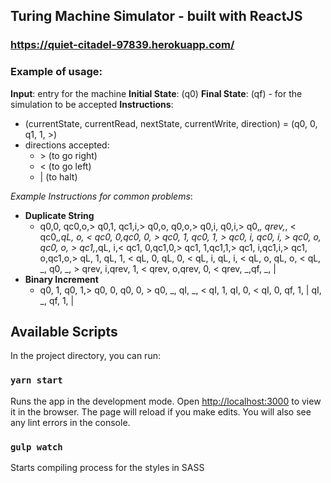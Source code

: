 ## Turing Machine Simulator - built with ReactJS

### https://quiet-citadel-97839.herokuapp.com/

### Example of usage:
**Input**: entry for the machine
**Initial State**: (q0)
**Final State**: (qf) - for the simulation to be accepted
**Instructions**: 
- (currentState, currentRead, nextState, currentWrite, direction) = (q0, 0, q1, 1, >)
- directions accepted:
  - \> (to go right)
  - < (to go left)
  - | (to halt)

_Example Instructions for common problems_:
- **Duplicate String**
   - q0,0, qc0,o,>
q0,1, qc1,i,>
q0,o, q0,o,>
q0,i, q0,i,>
q0,_, qrev,_, <
qc0,_,qL, o, <
qc0, 0,qc0, 0, >
qc0, 1, qc0, 1, >
qc0, i, qc0, i, >
qc0, o, qc0, o, >
qc1,_,qL, i,<
qc1, 0,qc1,0,>
qc1, 1,qc1,1,>
qc1, i,qc1,i,>
qc1, o,qc1,o,>
qL, 1, qL, 1, <
qL, 0, qL, 0, <
qL, i, qL, i, <
qL, o, qL, o, <
qL, _, q0, _, >
qrev, i,qrev, 1, <
qrev, o,qrev, 0, <
qrev, _,qf, _, |
- **Binary Increment**
  - q0, 1, q0, 1,>
q0, 0, q0, 0, >
q0, _, qI, _, <
qI, 1, qI, 0, <
qI, 0, qf, 1, |
qI, _, qf, 1, |

## Available Scripts

In the project directory, you can run:

### `yarn start`
Runs the app in the development mode.
Open [http://localhost:3000](http://localhost:3000) to view it in the browser.
The page will reload if you make edits.
You will also see any lint errors in the console.

### `gulp watch`
Starts compiling process for the styles in SASS
